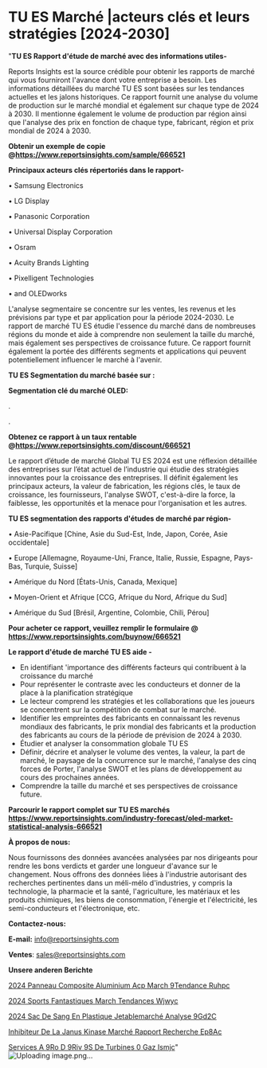 # TU ES Marché |acteurs clés et leurs stratégies [2024-2030]

"<strong>TU ES Rapport d'étude de marché avec des informations utiles-</strong>

Reports Insights est la source crédible pour obtenir les rapports de marché qui vous fourniront l'avance dont votre entreprise a besoin. Les informations détaillées du marché TU ES sont basées sur les tendances actuelles et les jalons historiques. Ce rapport fournit une analyse du volume de production sur le marché mondial et également sur chaque type de 2024 à 2030. Il mentionne également le volume de production par région ainsi que l'analyse des prix en fonction de chaque type, fabricant, région et prix mondial de 2024 à 2030.

<strong><b>Obtenir un exemple de copie @</b></strong><a href=https://www.reportsinsights.com/sample/666521><strong><b>https://www.reportsinsights.com/sample/666521</b></strong></a>

<b>Principaux acteurs clés répertoriés dans le rapport-</b>

<b> </b>• Samsung Electronics

• LG Display

• Panasonic Corporation

• Universal Display Corporation

• Osram

• Acuity Brands Lighting

• Pixelligent Technologies

• and OLEDworks

L'analyse segmentaire se concentre sur les ventes, les revenus et les prévisions par type et par application pour la période 2024-2030. Le rapport de marché TU ES étudie l'essence du marché dans de nombreuses régions du monde et aide à comprendre non seulement la taille du marché, mais également ses perspectives de croissance future. Ce rapport fournit également la portée des différents segments et applications qui peuvent potentiellement influencer le marché à l'avenir.

<strong>TU ES Segmentation du marché basée sur :</strong>

<strong> Segmentation clé du marché OLED: </strong>

.

.

<strong><b>Obtenez ce rapport à un taux rentable @</b></strong><a href=https://www.reportsinsights.com/discount/666521><strong><b>https://www.reportsinsights.com/discount/666521</b></strong></a>

Le rapport d’étude de marché Global TU ES 2024 est une réflexion détaillée des entreprises sur l’état actuel de l’industrie qui étudie des stratégies innovantes pour la croissance des entreprises. Il définit également les principaux acteurs, la valeur de fabrication, les régions clés, le taux de croissance, les fournisseurs, l'analyse SWOT, c'est-à-dire la force, la faiblesse, les opportunités et la menace pour l'organisation et les autres.

<strong>TU ES segmentation des rapports d'études de marché par région-</strong>

• Asie-Pacifique [Chine, Asie du Sud-Est, Inde, Japon, Corée, Asie occidentale]

• Europe [Allemagne, Royaume-Uni, France, Italie, Russie, Espagne, Pays-Bas, Turquie, Suisse]

• Amérique du Nord [États-Unis, Canada, Mexique]

• Moyen-Orient et Afrique [CCG, Afrique du Nord, Afrique du Sud]

• Amérique du Sud [Brésil, Argentine, Colombie, Chili, Pérou]

<strong>Pour acheter ce rapport, veuillez remplir le formulaire @   <a href=https://www.reportsinsights.com/buynow/666521>https://www.reportsinsights.com/buynow/666521</a></strong>

<strong>Le rapport d'étude de marché TU ES aide -</strong>
<ul>
  <li>En identifiant 'importance des différents facteurs qui contribuent à la croissance du marché</li>
  <li>Pour représenter le contraste avec les conducteurs et donner de la place à la planification stratégique</li>
  <li>Le lecteur comprend les stratégies et les collaborations que les joueurs se concentrent sur la compétition de combat sur le marché.</li>
  <li>Identifier les empreintes des fabricants en connaissant les revenus mondiaux des fabricants, le prix mondial des fabricants et la production des fabricants au cours de la période de prévision de 2024 à 2030.</li>
  <li>Étudier et analyser la consommation globale TU ES</li>
  <li>Définir, décrire et analyser le volume des ventes, la valeur, la part de marché, le paysage de la concurrence sur le marché, l'analyse des cinq forces de Porter, l'analyse SWOT et les plans de développement au cours des prochaines années.</li>
  <li>Comprendre la taille du marché et ses perspectives de croissance future.</li>
</ul>

<strong>Parcourir le rapport complet sur TU ES marchés <a href=https://www.reportsinsights.com/industry-forecast/oled-market-statistical-analysis-666521>https://www.reportsinsights.com/industry-forecast/oled-market-statistical-analysis-666521</a></strong>

<strong>À propos de nous:</strong>

Nous fournissons des données avancées analysées par nos dirigeants pour rendre les bons verdicts et garder une longueur d'avance sur le changement. Nous offrons des données liées à l'industrie autorisant des recherches pertinentes dans un méli-mélo d'industries, y compris la technologie, la pharmacie et la santé, l'agriculture, les matériaux et les produits chimiques, les biens de consommation, l'énergie et l'électricité, les semi-conducteurs et l'électronique, etc.

<strong>Contactez-nous:</strong>

<strong>E-mail:</strong> <a href=mailto:info@reportsinsights.com>info@reportsinsights.com</a>

<strong>Ventes</strong>: <a href=mailto:sales@reportsinsights.com>sales@reportsinsights.com</a>

<strong>Unsere anderen Berichte</strong>

<a href=https://www.linkedin.com/pulse/2024-panneau-composite-aluminium-acp-march%C3%A9tendance-ruhpc/>2024 Panneau Composite Aluminium Acp March 9Tendance Ruhpc</a>

<a href=https://www.linkedin.com/pulse/2024-sports-fantastiques-march%C3%A9-tendances-wjwyc/>2024 Sports Fantastiques March Tendances Wjwyc</a>

<a href=https://www.linkedin.com/pulse/2024-sac-de-sang-en-plastique-jetablemarché-analyse-9gd2c/>2024 Sac De Sang En Plastique Jetablemarché Analyse 9Gd2C</a>

<a href=https://www.linkedin.com/pulse/inhibiteur-de-la-janus-kinase-marché-rapport-recherche-ep8ac/>Inhibiteur De La Janus Kinase Marché Rapport Recherche Ep8Ac</a>

<a href=https://www.linkedin.com/pulse/services-a%C3%A9ro-d%C3%A9riv%C3%A9s-de-turbines-%C3%A0-gaz-ismjc/>Services A 9Ro D 9Riv 9S De Turbines  0 Gaz Ismjc</a>"
![Uploading image.png…]()
